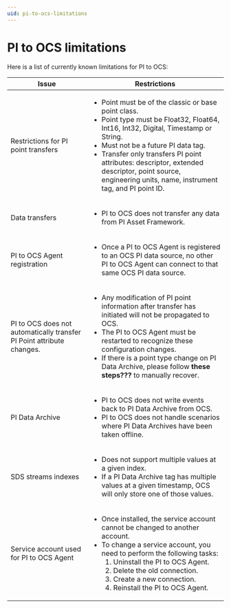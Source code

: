 ```yaml
---
uid: pi-to-ocs-limitations
---
```


# PI to OCS limitations

Here is a list of currently known limitations for PI to OCS:

| Issue | Restrictions | 
| ------------- | ----------------- | 
| Restrictions for PI point transfers | <ul><li>Point must be of the classic or base point class.</li><li>Point type must be Float32, Float64, Int16, Int32, Digital, Timestamp or String.</li><li>Must not be a future PI data tag.</li><li>Transfer only transfers PI point attributes: descriptor, extended descriptor, point source, engineering units, name, instrument tag, and PI point ID.</li></ul> |
| Data transfers | <ul><li>PI to OCS does not transfer any data from PI Asset Framework.</li></ul> |
| PI to OCS Agent registration | <ul><li>Once a PI to OCS Agent is registered to an OCS PI data source, no other PI to OCS Agent can connect to that same OCS PI data source.</li></ul> |
| PI to OCS does not automatically transfer PI Point attribute changes. | <ul><li>Any modification of PI point information after transfer has initiated will not be propagated to OCS.</li><li>The PI to OCS Agent must be restarted to recognize these configuration changes.</li><li>If there is a point type change on PI Data Archive, please follow **these steps???** to manually recover.<!-- Any idea what "these steps" refers to? --></li></ul> |
| PI Data Archive | <ul><li>PI to OCS does not write events back to PI Data Archive from OCS.</li><li>PI to OCS does not handle scenarios where PI Data Archives have been taken offline.</li></ul> |
| SDS streams indexes | <ul><li>Does not support multiple values at a given index.</li><li>If a PI Data Archive tag has multiple values at a given timestamp, OCS will only store one of those values.</li></ul> |
| Service account used for PI to OCS Agent | <ul><li>Once installed, the service account cannot be changed to another account.</li><li>To change a service account, you need to perform the following tasks:<ol><li>Uninstall the PI to OCS Agent.</li><li>Delete the old connection.</li><li>Create a new connection.</li><li>Reinstall the PI to OCS Agent.</li></ol></li></ul> |